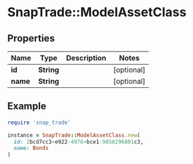 # SnapTrade::ModelAssetClass

## Properties

| Name | Type | Description | Notes |
| ---- | ---- | ----------- | ----- |
| **id** | **String** |  | [optional] |
| **name** | **String** |  | [optional] |

## Example

```ruby
require 'snap_trade'

instance = SnapTrade::ModelAssetClass.new(
  id: 2bcd7cc3-e922-4976-bce1-9858296801c3,
  name: Bonds
)
```

